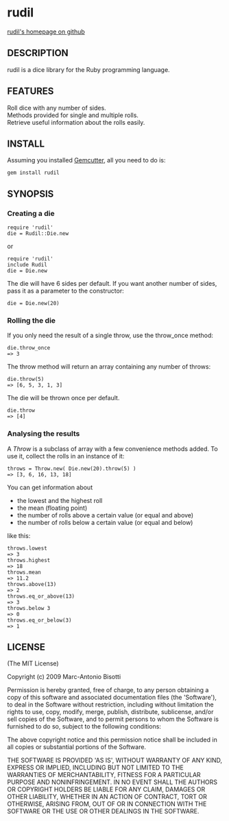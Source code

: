rudil
=====

[rudil's homepage on github](http://github.com/sMAshdot/rudil)

DESCRIPTION
-----------

rudil is a dice library for the Ruby programming language.

FEATURES
--------

Roll dice with any number of sides.   
Methods provided for single and multiple rolls.  
Retrieve useful information about the rolls easily.  

INSTALL
-------

Assuming you installed [Gemcutter](http://gemcutter.org), all you need to do is:

    gem install rudil

SYNOPSIS
--------

### Creating a die

    require 'rudil'
    die = Rudil::Die.new

or

    require 'rudil'
    include Rudil
    die = Die.new

The die will have 6 sides per default. If you want another number of sides,
pass it as a parameter to the constructor:

    die = Die.new(20)

### Rolling the die

If you only need the result of a single throw, use the throw_once method:

    die.throw_once
    => 3

The throw method will return an array containing any number of throws:

    die.throw(5)
    => [6, 5, 3, 1, 3]

The die will be thrown once per default.

    die.throw
    => [4]

### Analysing the results

A *Throw* is a subclass of array with a few convenience methods added.
To use it, collect the rolls in an instance of it:

    throws = Throw.new( Die.new(20).throw(5) )
    => [3, 6, 16, 13, 18]

You can get information about

* the lowest and the highest roll
* the mean (floating point)
* the number of rolls above a certain value (or equal and above)
* the number of rolls below a certain value (or equal and below)

like this:
  
    throws.lowest
    => 3    
    throws.highest
    => 18
    throws.mean
    => 11.2
    throws.above(13)
    => 2
    throws.eq_or_above(13)
    => 3
    throws.below 3
    => 0
    throws.eq_or_below(3)
    => 1

LICENSE
-------

(The MIT License)

Copyright (c) 2009 Marc-Antonio Bisotti

Permission is hereby granted, free of charge, to any person obtaining
a copy of this software and associated documentation files (the
'Software'), to deal in the Software without restriction, including
without limitation the rights to use, copy, modify, merge, publish,
distribute, sublicense, and/or sell copies of the Software, and to
permit persons to whom the Software is furnished to do so, subject to
the following conditions:

The above copyright notice and this permission notice shall be
included in all copies or substantial portions of the Software.

THE SOFTWARE IS PROVIDED 'AS IS', WITHOUT WARRANTY OF ANY KIND,
EXPRESS OR IMPLIED, INCLUDING BUT NOT LIMITED TO THE WARRANTIES OF
MERCHANTABILITY, FITNESS FOR A PARTICULAR PURPOSE AND NONINFRINGEMENT.
IN NO EVENT SHALL THE AUTHORS OR COPYRIGHT HOLDERS BE LIABLE FOR ANY
CLAIM, DAMAGES OR OTHER LIABILITY, WHETHER IN AN ACTION OF CONTRACT,
TORT OR OTHERWISE, ARISING FROM, OUT OF OR IN CONNECTION WITH THE
SOFTWARE OR THE USE OR OTHER DEALINGS IN THE SOFTWARE.
